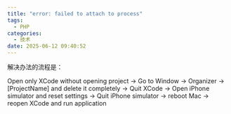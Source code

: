 ```yaml
---
title: "error: failed to attach to process"
tags:
  - PHP
categories:
  - 技术
date: 2025-06-12 09:40:52
---
```


解决办法的流程是：

Open only XCode without opening project -> Go to Window -> Organizer -> [ProjectName] and delete it completely -> Quit XCode -> Open iPhone simulator and reset settings -> Quit iPhone simulator -> reboot Mac -> reopen XCode and run application
